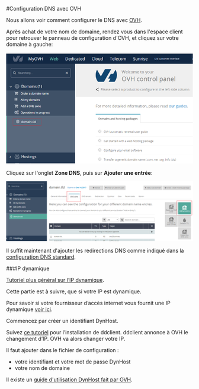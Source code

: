 #Configuration DNS avec OVH

Nous allons voir comment configurer le DNS avec [OVH](http://www.ovh.com).

Après achat de votre nom de domaine, rendez vous dans l'espace client pour retrouver le panneau de configuration d'OVH, et cliquez sur votre domaine à gauche:

<img src="/images/ovh_control_panel.png" width=800>

Cliquez sur l'onglet **Zone DNS**, puis sur **Ajouter une entrée**:

<img src="/images/ovh_dns_zone.png" width=800>

Il suffit maintenant d'ajouter les redirections DNS comme indiqué dans la [configuration DNS standard](/dns_config).


###IP dynamique

[Tutoriel plus général sur l’IP dynamique](/dns_dynamicip).

Cette partie est à suivre, que si votre IP est dynamique.

Pour savoir si votre fournisseur d’accès internet vous fournit une IP dynamique [voir ici](/isp).

Commencez par créer un identifiant DynHost.

Suivez [ce tutoriel](http://blog.developpez.com/brutus/p6316/ubuntu/configurer_dynhost_ovh_avec_ddclient) pour l’installation de ddclient.
ddclient annonce à OVH le changement d’IP. OVH va alors changer votre IP.

Il faut ajouter dans le fichier de configuration :
* votre identifiant et votre mot de passe DynHost
* votre nom de domaine

Il existe un [guide d'utilisation DynHost fait par OVH](https://docs.ovh.com/fr/fr/web/domains/utilisation-dynhost/).
